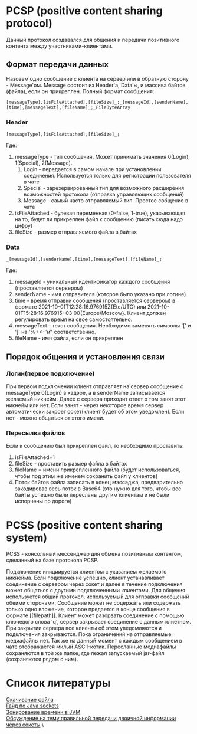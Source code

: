 # PCSP (positive content sharing protocol)
Данный протокол создавался для общения и передачи позитивного контента между участниками-клиентами. 
## Формат передачи данных
Назовем одно сообщение с клиента на сервер или в обратную сторону - Message'ом. Message состоит из Header'а, 
Data'ы, и массива байтов (файла), если он прикреплен. Полный формат сообщения:

`[messageType],[isFileAttached],[fileSize]_;_[messageId],[senderName],[time],[messageText],[fileName]_;_FileByteArray`
### Header
`[messageType],[isFileAttached],[fileSize]_;`

Где:
1) messageType - тип сообщения. Может принимать значения 0(Login), 1(Special), 2(Message).
   1) Login - передается в самом начале при установлении соединения. Используется только для регистрации пользователя в чате
   2) Special - зарезервированный тип для возможного расширения возможностей протокола (отправка управляющих сообщений)
   3) Message - самый часто отправляемый тип. Простое собщение в чате
2) isFileAttached - булевая переменная (0-false, 1-true), указывающая на то, будет ли прикреплен файл к сообщению (писать сюда надо цифру)
3) fileSize - размер отправляемого файла в байтах

### Data
`_[messageId],[senderName],[time],[messageText],[fileName]_;`

Где:
1) messageId - уникальный идентификатор каждого сообщения (проставляется сервером) 
2) senderName - имя отправителя (которое было указано при логине)
3) time - время отправки сообщения (проставляется сервером) в формате 2021-10-01T12:28:16.976915Z{Etc/UTC} или 2021-10-01T15:28:16.976915+03:00{Europe/Moscow}. Клиент должен регулировать время на свое самостоятельно.
4) messageText - текст сообщения. Необходимо заменять символы '[' и ']' на '%+<+$' и '%+>+$' соответственно.
5) fileName - имя файла, если он прикреплен


## Порядок общения и установления связи
### Логин(первое подключение) 
При первом подключении клиент отправляет на сервер сообщение с messageType 0(Login) в хэдэре, а в senderName записывается
желаемый никнейм.
Далее с сервера приходит ответ о том занят этот никнейм или нет. Если занят - через некоторое время сервер автоматически 
закроет сокет(клиент будет об этом уведомлен). Если нет - можно общаться от этого имени.

### Пересылка файлов
Если к сообщению был прикреплен файл, то необходимо проставить:
1) isFileAttached=1
2) fileSize - проставить размер файла в байтах
3) fileName = имени прикрепленного файла (будет использоваться, чтобы под этим же именем сохранить файл у клиентов)
4) Поток байтов файла записать в конец мэссэджа, предварительно закодировав весь поток в Base64
(это нужно для того, чтобы все байты успешно были пересланы другим клиентам и не были испорчены по дороге)



# PCSS (positive content sharing system)

PCSS - консольный мессенджер для обмена позитивным контентом, сделанный на базе протокола PCSP.

Подключение инициируется клиентом c указанием желаемого никнейма. Если подключение успешно, 
клиент устанавливает соединение с сервером через сокет и далее в течение подключения может общаться
с другими подключенными клиентами. Для общения используется общий протокол, используемый для 
отправки сообщений обеими сторонами. Сообщение может не содержать или содержать только одно вложение, 
которое предается в конце сообщения в формате [[filepath]]. Клиент может разорвать соединение с помощью 
ключевого слова 'q', сервер закрывает соединение с данным клиетном. При закрытии сервера все клиенты об 
этом уведомляются и подключения закрываются. 
Пока ограничений на отправляемые медиафайлы нет. Так же на данный момент с каждым сообщением в чате отображается милый 
ASCII-котик. Пересланные медиафайлы сохраняются в той же папке, где лежал запускаемый jar-файл (сохраняются рядом с ним).

# Список литературы
[Скачивание файла](https://www.tutorialkart.com/kotlin/kotlin-create-file/) \
[Гайд по Java sockets](https://www.baeldung.com/a-guide-to-java-sockets) \
[Зонирование времени в JVM](https://www.baeldung.com/java-zone-offset) \
[Обсуждение на тему правильной передачи двоичной информации через сокеты](https://coderoad.ru/1536054/%D0%9A%D0%B0%D0%BA-%D0%BF%D1%80%D0%B5%D0%BE%D0%B1%D1%80%D0%B0%D0%B7%D0%BE%D0%B2%D0%B0%D1%82%D1%8C-%D0%B1%D0%B0%D0%B9%D1%82%D0%BE%D0%B2%D1%8B%D0%B9-%D0%BC%D0%B0%D1%81%D1%81%D0%B8%D0%B2-%D0%B2-%D1%81%D1%82%D1%80%D0%BE%D0%BA%D1%83-%D0%B8-%D0%BD%D0%B0%D0%BE%D0%B1%D0%BE%D1%80%D0%BE%D1%82) \


